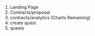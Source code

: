 1. Landing Page
2. Contracts/proposal
3. contracts/analytics (Charts Remaining)
4. create quest
5. quests